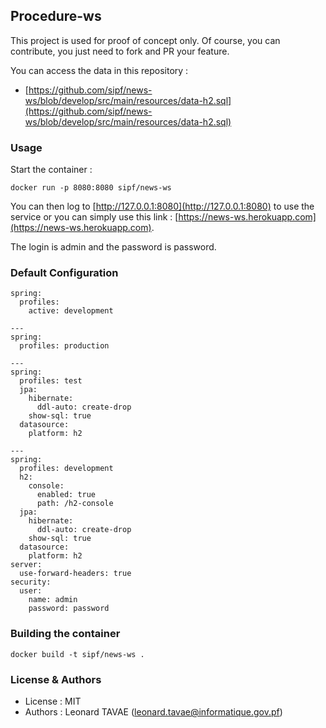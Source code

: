 ## Procedure-ws

This project is used for proof of concept only. Of course, you can contribute, you just need to fork 
and PR your feature.

You can access the data in this repository :

* [https://github.com/sipf/news-ws/blob/develop/src/main/resources/data-h2.sql](https://github.com/sipf/news-ws/blob/develop/src/main/resources/data-h2.sql)

### Usage

Start the container :

```
docker run -p 8080:8080 sipf/news-ws
```

You can then log to [http://127.0.0.1:8080](http://127.0.0.1:8080) to use the service or you can simply use this link : 
 [https://news-ws.herokuapp.com](https://news-ws.herokuapp.com).
 
The login is admin and the password is password.

### Default Configuration

```
spring:
  profiles:
    active: development

---
spring:
  profiles: production

---
spring:
  profiles: test
  jpa:
    hibernate:
      ddl-auto: create-drop
    show-sql: true
  datasource:
    platform: h2

---
spring:
  profiles: development
  h2:
    console:
      enabled: true
      path: /h2-console
  jpa:
    hibernate:
      ddl-auto: create-drop
    show-sql: true
  datasource:
    platform: h2
server:
  use-forward-headers: true
security:
  user:
    name: admin
    password: password
```

### Building the container

```
docker build -t sipf/news-ws .
```

### License & Authors

* License : MIT
* Authors : Leonard TAVAE (leonard.tavae@informatique.gov.pf)

